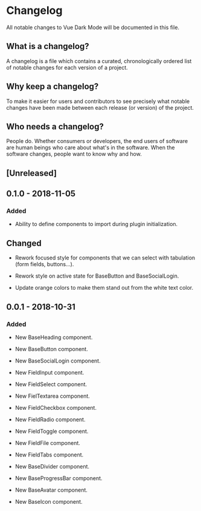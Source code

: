 # Changelog

All notable changes to Vue Dark Mode will be documented in this file.

## What is a changelog?

A changelog is a file which contains a curated, chronologically ordered list of notable changes for each version of a project.

## Why keep a changelog?

To make it easier for users and contributors to see precisely what notable changes have been made between each release (or version) of the project.

## Who needs a changelog?

People do. Whether consumers or developers, the end users of software are human beings who care about what's in the software. When the software changes, people want to know why and how.

## [Unreleased]

## 0.1.0 - 2018-11-05

### Added

- Ability to define components to import during plugin initialization.

## Changed

- Rework focused style for components that we can select with tabulation (form fields, buttons...).

- Rework style on active state for BaseButton and BaseSocialLogin.

- Update orange colors to make them stand out from the white text color.

## 0.0.1 - 2018-10-31

### Added

- New BaseHeading component.

- New BaseButton component.

- New BaseSocialLogin component.

- New FieldInput component.

- New FieldSelect component.

- New FielTextarea component.

- New FieldCheckbox component.

- New FieldRadio component.

- New FieldToggle component.

- New FieldFile component.

- New FieldTabs component.

- New BaseDivider component.

- New BaseProgressBar component.

- New BaseAvatar component.

- New BaseIcon component.
